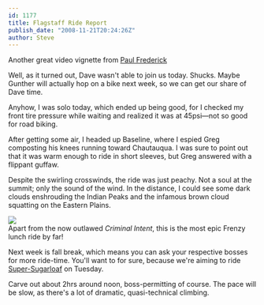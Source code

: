 ```yaml
---
id: 1177
title: Flagstaff Ride Report
publish_date: "2008-11-21T20:24:26Z"
author: Steve
---
```

  
Another great video vignette from [Paul Frederick](http://vimeo.com/user434753)

Well, as it turned out, Dave wasn't able to join us today. Shucks. Maybe Gunther will actually hop on a bike next week, so we can get our share of Dave time.

Anyhow, I was solo today, which ended up being good, for I checked my front tire pressure while waiting and realized it was at 45psi—not so good for road biking.

After getting some air, I headed up Baseline, where I espied Greg composting his knees running toward Chautauqua. I was sure to point out that it was warm enough to ride in short sleeves, but Greg answered with a flippant guffaw.

Despite the swirling crosswinds, the ride was just peachy. Not a soul at the summit; only the sound of the wind. In the distance, I could see some dark clouds enshrouding the Indian Peaks and the infamous brown cloud squatting on the Eastern Plains.

[![](http://www.flagstafffrenzy.org/wp-content/uploads/2008/10/super-sugar.jpg)](http://maps.google.com/maps?f=d&source=s_d&saddr=1720+Pleasant+St,+Boulder,+CO+80309+(Imaging+Services)&daddr=Broadway+St+and+CO-93+to:40.023671,-105.329533+to:Fourmile+Canyon+and+Poorman+Rd+to:Crisman,+CO+to:40.037801,-105.376396+to:Escape+Route+to:Sugarloaf+Road+and+Mountain+Meadows+Rd+to:University+Ave&geocode=Fe5-YgIdaY65-SFjNV0AaBMb4Q%3BFUCYYgIdwJC5-SlLs6zhJexrhzGFnHBJ-cDGhw%3B%3BFQvaYgIdi6S4-SmHkXYra-lrhzHjhej22C2ZIw%3BFXP5YgIdGlC4-SktsAe5qelrhzF-EHFp8CFsKg%3BFantYgIddBW4-Q%3BFQ7nYgIdaha4-Q%3BFRmhYgIdYOe3-Sld6fDF7elrhzEeBhBikYVcVg%3BFfmCYgIdhIm5-Snrox4qO-xrhzHEjUuM9KjdcQ&hl=en&mra=dme&mrcr=1,2&mrsp=2&sz=13&sll=40.023145,-105.333495&sspn=0.075587,0.138874&ie=UTF8&t=p&z=13)  
Apart from the now outlawed _Criminal Intent_, this is the most epic Frenzy lunch ride by far!

Next week is fall break, which means you can ask your respective bosses for more ride-time. You'll want to for sure, because we're aiming to ride [Super-Sugarloaf](http://maps.google.com/maps?f=d&source=s_d&saddr=1720+Pleasant+St,+Boulder,+CO+80309+(Imaging+Services)&daddr=Broadway+St+and+CO-93+to:40.023671,-105.329533+to:Fourmile+Canyon+and+Poorman+Rd+to:Crisman,+CO+to:40.037801,-105.376396+to:Escape+Route+to:Sugarloaf+Road+and+Mountain+Meadows+Rd+to:University+Ave&geocode=Fe5-YgIdaY65-SFjNV0AaBMb4Q%3BFUCYYgIdwJC5-SlLs6zhJexrhzGFnHBJ-cDGhw%3B%3BFQvaYgIdi6S4-SmHkXYra-lrhzHjhej22C2ZIw%3BFXP5YgIdGlC4-SktsAe5qelrhzF-EHFp8CFsKg%3BFantYgIddBW4-Q%3BFQ7nYgIdaha4-Q%3BFRmhYgIdYOe3-Sld6fDF7elrhzEeBhBikYVcVg%3BFfmCYgIdhIm5-Snrox4qO-xrhzHEjUuM9KjdcQ&hl=en&mra=dme&mrcr=1,2&mrsp=2&sz=13&sll=40.023145,-105.333495&sspn=0.075587,0.138874&ie=UTF8&t=p&z=13) on Tuesday.

Carve out about 2hrs around noon, boss-permitting of course. The pace will be slow, as there's a lot of dramatic, quasi-technical climbing.
